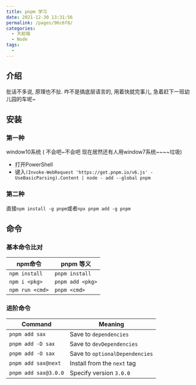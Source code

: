 ```yaml
---
title: pnpm 学习
date: 2021-12-30 13:31:56
permalink: /pages/96c6f8/
categories:
  - 大前端
  - Node
tags:
  - 
---
```

## 介绍

批话不多说, 原理也不扯. 咋不是搞底层语言的, 用着快就完事儿, 急着赶下一班幼儿园的车呢~

## 安装

### 第一种

window10系统 ( 不会吧~不会吧 现在居然还有人用window7系统~~~~垃圾)

- 打开PowerShell
- 键入`(Invoke-WebRequest 'https://get.pnpm.io/v6.js' -UseBasicParsing).Content | node - add --global pnpm`

### 第二种

直接`npm install -g pnpm`或者`npx pnpm add -g pnpm`



## 命令

### 基本命令比对

| npm命令         | pnpm 等义        |
| --------------- | ---------------- |
| `npm install`   | `pnpm install`   |
| `npm i <pkg>`   | `pnpm add <pkg>` |
| `npm run <cmd>` | `pnpm <cmd>`     |



### 进阶命令

| Command              | Meaning                        |
| -------------------- | ------------------------------ |
| `pnpm add sax`       | Save to `dependencies`         |
| `pnpm add -D sax`    | Save to `devDependencies`      |
| `pnpm add -O sax`    | Save to `optionalDependencies` |
| `pnpm add sax@next`  | Install from the `next` tag    |
| `pnpm add sax@3.0.0` | Specify version `3.0.0`        |